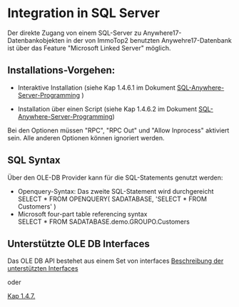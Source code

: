 # Integration in SQL Server

Der direkte Zugang von einem SQL-Server zu Anywhere17-Datenbankobjekten in der von ImmoTop2 benutzten Anywehre17-Datenbank ist über das Feature "Microsoft Linked Server" möglich.


## Installations-Vorgehen:
- Interaktive Installation 
  (siehe Kap 1.4.6.1  im Dokument [SQL-Anywhere-Server-Programming](https://help.sap.com/doc/9457f880abbe4bc8bebc18109daae0ca/17.0/en-US/SQL-Anywhere-Server-Programming-en.pdf) )

- Installation über einen Script
  (siehe Kap 1.4.6.2 im Dokument [SQL-Anywhere-Server-Programming](https://help.sap.com/doc/9457f880abbe4bc8bebc18109daae0ca/17.0/en-US/SQL-Anywhere-Server-Programming-en.pdf))

Bei den Optionen müssen "RPC", "RPC Out"  und "Allow Inprocess" aktiviert sein.
Alle anderen Optionen können ignoriert werden.

## SQL Syntax
Über den OLE-DB Provider kann für die SQL-Statements genutzt werden:
- Openquery-Syntax: Das zweite SQL-Statement wird durchgereicht<br>
  SELECT * FROM OPENQUERY( SADATABASE, 'SELECT * FROM Customers' )
- Microsoft four-part table referencing syntax<br>
  SELECT * FROM SADATABASE.demo.GROUPO.Customers

## Unterstützte OLE DB Interfaces
Das OLE DB API bestehet aus einem Set von interfaces 
[Beschreibung der unterstützten Interfaces](https://help.sap.com/docs/SAP_SQL_Anywhere/98ad9ec940e2465695685d98e308dff5/3bd9bd526c5f1014b15da1ec5a67c8c9.html?locale=en-US&version=17.0&q=linked%20server)

oder

[Kap 1.4.7.](https://help.sap.com/doc/9457f880abbe4bc8bebc18109daae0ca/17.0/en-US/SQL-Anywhere-Server-Programming-en.pdf)